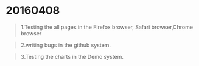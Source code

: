 20160408
===
>1.Testing the all pages in the Firefox browser, Safari browser,Chrome browser

>2.writing bugs in the github system.

>3.Testing the charts in the Demo system.
